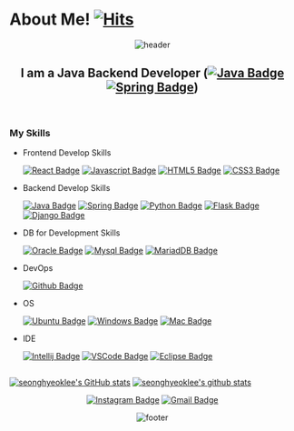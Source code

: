 # About Me! [![Hits](https://hits.seeyoufarm.com/api/count/incr/badge.svg?url=https%3A%2F%2Fgithub.com%2Fseonghyeoklee&count_bg=%2379C83D&title_bg=%23555555&icon=&icon_color=%23E7E7E7&title=hits&edge_flat=false)](https://hits.seeyoufarm.com)

<div align=center>
 
![header](https://capsule-render.vercel.app/api?type=waving&color=auto&height=150&section=header&text=SeongHyeokLee&fontSize=80&animation=fadeIn)

## I am a Java Backend Developer ([![Java Badge](https://img.shields.io/badge/Java-007396?style=flat-square&logo=Java&logoColor=white)](https://java.com/ko/) [![Spring Badge](https://img.shields.io/badge/Spring-6DB33F?style=flat-square&logo=Spring&logoColor=white)](https://spring.io/))
<br/>

</div>

### My Skills
- Frontend Develop Skills
 
   [![React Badge](https://img.shields.io/badge/React-61DAFB?style=flat-square&logo=React&logoColor=black)](https://ko.reactjs.org/) [![Javascript Badge](https://img.shields.io/badge/Javascript-F7DF1E?style=flat-square&logo=Javascript&logoColor=black)](https://ko.wikipedia.org/wiki/Javascript/) [![HTML5 Badge](https://img.shields.io/badge/HTML5-E34F26?style=flat-square&logo=HTML5&logoColor=white)](https://ko.wikipedia.org/wiki/HTML5) [![CSS3 Badge](https://img.shields.io/badge/CSS3-1572B6?style=flat-square&logo=CSS3&logoColor=white)](https://ko.wikipedia.org/wiki/CSS)

- Backend Develop Skills

   [![Java Badge](https://img.shields.io/badge/Java-007396?style=flat-square&logo=Java&logoColor=white)](https://java.com/ko/) [![Spring Badge](https://img.shields.io/badge/Spring-6DB33F?style=flat-square&logo=Spring&logoColor=white)](https://spring.io/) [![Python Badge](https://img.shields.io/badge/Python-3776AB?style=flat-square&logo=Python&logoColor=white)](https://www.python.org/) [![Flask Badge](https://img.shields.io/badge/Flask-000000?style=flat-square&logo=Flask&logoColor=white)](https://flask.palletsprojects.com/) [![Django Badge](https://img.shields.io/badge/Django-092E20?style=flat-square&logo=Django&logoColor=white)](https://docs.djangoproject.com/ko/3.2/intro/)

- DB for Development Skills 

   [![Oracle Badge](https://img.shields.io/badge/Oracle-F80000?style=flat-square&logo=Oracle&logoColor=white)](https://www.oracle.com/) [![Mysql Badge](https://img.shields.io/badge/Mysql-4479A1?style=flat-square&logo=Mysql&logoColor=white)](https://www.mysql.com/) [![MariadDB Badge](https://img.shields.io/badge/MariaDB-003545?style=flat-square&logo=MariaDB&logoColor=white)](https://go.mariadb.com/)
   
- DevOps

   [![Github Badge](https://img.shields.io/badge/Github-181717?style=flat-square&logo=Github&logoColor=white)](https://github.com/)

- OS

   [![Ubuntu Badge](https://img.shields.io/badge/Ubuntu-E95420?style=flat-square&logo=Ubuntu&logoColor=white)](https://ubuntu.com/) [![Windows Badge](https://img.shields.io/badge/Windows-0078D6?style=flat-square&logo=Windows&logoColor=white)](https://www.microsoft.com/ko-kr/windows) [![Mac Badge](https://img.shields.io/badge/Mac-000000?style=flat-square&logo=macos&logoColor=white)](https://www.apple.com/kr/macos/big-sur/)

- IDE
   
   [![Intellij Badge](https://img.shields.io/badge/IntelliJ%20IDEA-000000?style=flat-square&logo=IntelliJ%20IDEA&logoColor=white)](https://www.jetbrains.com/idea/) [![VSCode Badge](https://img.shields.io/badge/VSCode-007ACC?style=flat-square&logo=Visual%20Studio%20Code&logoColor=white)](https://code.visualstudio.com/) [![Eclipse Badge](https://img.shields.io/badge/Eclipse-2C2255?style=flat-square&logo=Eclipse%20IDE&logoColor=white)](https://www.eclipse.org/)


##

[![seonghyeoklee's GitHub stats](https://github-readme-stats.vercel.app/api?username=seonghyeoklee&show_icons=true)](https://github.com/seonghyeoklee/)
[![seonghyeoklee's github stats](https://github-readme-stats.vercel.app/api/top-langs/?username=seonghyeoklee&show_icons=true&hide_border=true&title_color=004386&icon_color=004386&layout=compact)](https://github.com/seonghyeoklee/)

<div align=center>

[![Instagram Badge](https://img.shields.io/badge/-Instagram-dd2a7b?style=flat-square&logo=instagram&logoColor=white&link=https://instagram.com/shlee327/)](https://instagram.com/shlee327/) 
[![Gmail Badge](https://img.shields.io/badge/-Gmail-d14836?style=flat-square&logo=Gmail&logoColor=white&link=mailto:shlee2827@gmail.com)](mailto:shlee2827@gmail.com)


![footer](https://capsule-render.vercel.app/api?type=waving&color=auto&height=150&section=footer)

</div>
